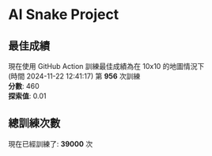 
# AI Snake Project

## **最佳成績**
現在使用 GitHub Action 訓練最佳成績為在 10x10 的地圖情況下  
(時間 2024-11-22 12:41:17) 第 **956** 次訓練  
**分數**: 460  
**探索值**: 0.01

## 總訓練次數
現在已經訓練了: **39000** 次
